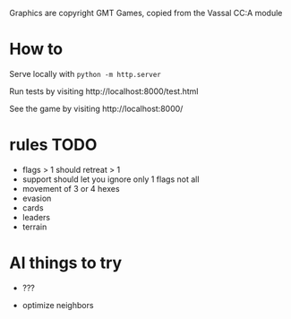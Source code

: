 
Graphics are copyright GMT Games, copied from the Vassal CC:A module

# How to

Serve locally with `python -m http.server`

Run tests by visiting http://localhost:8000/test.html

See the game by visiting http://localhost:8000/


# rules TODO

  - flags > 1 should retreat > 1
  - support should let you ignore only 1 flags not all
  - movement of 3 or 4 hexes
  - evasion
  - cards
  - leaders
  - terrain

# AI things to try

 - ???

 - optimize neighbors


